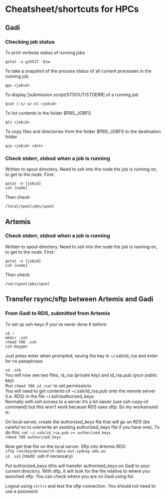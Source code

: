 # Cheatsheet/shortcuts for HPCs

## Gadi 

### Checking job status 

To print verbose status of running jobs
```
qstat -u gs5517 -Esw 
```
To take a snapshot of the process status of all current processes in the running job 
```
qps <jobid>
```
To display [submission script/STDOUT/STDERR] of a running job
```
qcat [-s/-o/-e] <jobid>
```

To list contents in the folder $PBS_JOBFS 
```
qls <jobid>
```

To copy files and directories from the folder $PBS_JOBFS to the destination folder <dst>
```
qcp <jobid> <dst>
```

### Check stderr, stdout when a job is running 
Written to spool directory. Need to ssh into the node the job is running on, to get to the node. First:
```
qstat -n [jobid] 
ssh [node]
```
Then check:
```
/local/spool/pbs/spool
```

## Artemis 

### Check stderr, stdout when a job is running 
Written to spool directory. Need to ssh into the node the job is running on, to get to the node. First:
```
qstat -n [jobid] 
ssh [node]
```
Then check:
```
/var/spool/pbs/spool
```
  
  ## Transfer rsync/sftp between Artemis and Gadi 
  
  ### From Gadi to RDS, submitted from Artemis 
  
To set up ssh-keys if you’ve never done it before:
	
`cd ~`   
`mkdir .ssh`  
`chmod 700 .ssh`   
`ssh-keygen`  
  
Just press enter when prompted, saving the key in ~/.ssh/id_rsa and enter for no passphrase 
	
`cd .ssh`   
You will now see two files, id_rsa (private key) and id_rsa.pub (your public key)   
Run `chmod 700 id_rsa*` to set permissions   
You will need to get contents of ~/.ssh/id_rsa.pub onto the remote server (i.e. RDS) in the file ~/.ssh/authorized_keys  
Normally with ssh access to a server it’s a lot easier (use ssh-copy-id command) but this won’t work because RDS uses sftp. So my workaround is:  

On local server, create the authorized_keys file that will go on RDS (be careful no to overwrite an existing authorized_keys file if you have one). To do this: 
`cat ~/.ssh/id_rsa.pub >> authorized_keys`    
`chmod 700 authorized_keys`   
	 
Now get that file on the local server. Sftp into Artemis RDS:    
`sftp <unikey>@research-data-ext.sydney.edu.au`   
`cd .ssh`   (mkdir .ssh if necessary)    
  
Put authorized_keys (this will transfer authorized_keys on Gadi to your current directory. With sftp, it will look for the file relative to where you launched sftp. You can check where you are on Gadi using lls)  

Logout using `ctrl+z` and test the sftp connection. You should not need to use a password  

